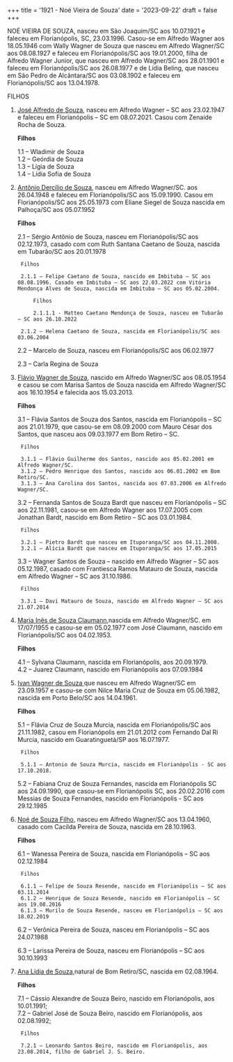 +++
title = '1921 - Noé Vieira de Souza'
date = '2023-09-22'
draft = false
+++

NOÉ VIEIRA DE SOUZA, nasceu em São Joaquim/SC aos 10.07.1921 e faleceu em Florianópolis, SC, 23.03.1996. Casou-se em Alfredo Wagner aos 18.05.1946 com Wally Wagner de Souza que nasceu em Alfredo Wagner/SC aos 08.08.1927 e faleceu em Florianópolis/SC aos 19.01.2000, filha de Alfredo Wagner Junior, que nasceu em Alfredo Wagner/SC aos 28.01.1901 e faleceu em Florianópolis/SC aos 26.08.1977 e de Lídia Beling, que nasceu em São Pedro de Alcântara/SC aos 03.08.1902 e faleceu em Florianópolis/SC aos 13.04.1978.

FILHOS

1. [José Alfredo de Souza](../../posts/jose-alfredo-de-souza),  nasceu em Alfredo Wagner – SC aos 23.02.1947 e faleceu em Florianópolis – SC em 08.07.2021. Casou com Zenaide Rocha de Souza.

	**Filhos**

    1.1 – Wladimir de Souza  
	1.2 – Geórdia de Souza  
	1.3 – Lígia de Souza  
	1.4 – Lídia Sofia de Souza  


2. [Antônio Dercílio de Souza](../../posts/antonio-dercilio-de-souza), nasceu em Alfredo Wagner/SC. aos 26.04.1948 e faleceu em Florianópolis/SC aos 15.09.1990. Casou em Florianópolis/SC aos 25.05.1973 com Eliane Siegel de Souza nascida em Palhoça/SC aos 05.07.1952

	**Filhos**

    2.1 – Sérgio Antônio de Souza, nasceu em Florianópolis/SC aos 02.12.1973, casado com com Ruth Santana Caetano de Souza, nascida em Tubarão/SC aos 20.01.1978

		Filhos

		2.1.1 – Felipe Caetano de Souza, nascido em Imbituba – SC aos 08.08.1996. Casado em Imbituba – SC aos 22.03.2022 com Vitória Mendonça Alves de Souza, nascida em Imbituba – SC aos 05.02.2004.

			Filhos

			2.1.1.1 - Matteo Caetano Mendonça de Souza, nasceu em Tubarão – SC aos 26.10.2022

		2.1.2 – Helena Caetano de Souza, nascida em Florianópolis/SC aos 03.06.2004
 

	2.2 – Marcelo de Souza, nasceu em Florianópolis/SC aos 06.02.1977

	2.3 – Carla Regina de Souza

3. [Flávio Wagner de Souza](../../posts/flavio-wagner-de-souza), nascido em Alfredo Wagner/SC aos 08.05.1954 e casou se com Marisa Santos de Souza nascida em Alfredo Wagner/SC aos 16.10.1954 e falecida aos 15.03.2013.

	**Filhos**

    3.1 – Flávia Santos de Souza dos Santos, nascida em Florianópolis – SC aos 21.01.1979, que casou-se em 08.09.2000 com Mauro César dos Santos, que nasceu aos 09.03.1977 em Bom Retiro – SC.

		Filhos

		3.1.1 – Flávio Guilherme dos Santos, nascido aos 05.02.2001 em Alfredo Wagner/SC.
		3.1.2 – Pedro Henrique dos Santos, nascido aos 06.01.2002 em Bom Retiro/SC.
		3.1.3 – Ana Carolina dos Santos, nascida aos 07.03.2006 em Alfredo Wagner/SC.


    3.2 – Fernanda Santos de Souza Bardt que nasceu em Florianópolis – SC aos 22.11.1981, casou-se em Alfredo Wagner aos 17.07.2005 com Jonathan Bardt, nascido em Bom Retiro – SC aos 03.01.1984.

		Filhos

		3.2.1 – Pietro Bardt que nasceu em Ituporanga/SC aos 04.11.2008.
		3.2.1 – Alícia Bardt que nasceu em Ituporanga/SC aos 17.05.2015

    3.3 – Wagner Santos de Souza – nascido em Alfredo Wagner – SC aos 05.12.1987, casado com Frantiesca Ramos Matauro de Souza, nascida em Alfredo Wagner – SC aos 31.10.1986.

		Filhos

		3.3.1 – Davi Matauro de Souza, nascido em Alfredo Wagner – SC aos 21.07.2014

4. [Maria Inês de Souza Claumann](../../posts/maria-ines-de-souza-claumann),nascida em Alfredo Wagner/SC. em 17/07/1955 e casou-se em 05.02.1977 com José Claumann, nascido em Florianópolis/SC aos 04.02.1953.

	**Filhos**

    4.1 – Sylvana Claumann, nascida em Florianópolis, aos 20.09.1979.  
	4.2 – Juarez Claumann, nascido em Florianópolis aos 07.09.1984  


5. [Ivan Wagner de Souza ](../../posts/ivan-wagner-de-souza)que nasceu em Alfredo Wagner/SC em 23.09.1957 e casou-se com Nilce Maria Cruz de Souza em 05.06.1982, nascida em Porto Belo/SC aos 14.04.1961.

	**Filhos**

    5.1 – Flávia Cruz de Souza Murcia, nascida em Florianópolis/SC aos 21.11.1982, casou em Florianópolis em 21.01.2012 com Fernando Dal Ri Murcia, nascido em Guaratinguetá/SP aos 16.07.1977.

		Filhos

		5.1.1 – Antonio de Souza Murcia, nascido em Florianópolis - SC aos 17.10.2018.
		
    5.2 – Fabiana Cruz de Souza Fernandes, nascida em Florianópolis SC aos 24.09.1990, que casou-se em Florianópolis SC, aos 20.02.2016 com Messias de Souza Fernandes, nascido em Florianópolis - SC aos 29.12.1985


6. [Noé de Souza Filho](../../posts/noe-de-souza-filho), nasceu em Alfredo Wagner/SC aos 13.04.1960, casado com Cacilda Pereira de Souza, nascida em 28.10.1963.

	**Filhos**

    6.1 – Wanessa Pereira de Souza, nascida em Florianópolis – SC aos 02.12.1984

		Filhos

		6.1.1 – Felipe de Souza Resende, nascido em Florianópolis – SC aos 03.11.2014
		6.1.2 – Henrique de Souza Resende, nascido em Florianópolis – SC aos 19.08.2016
		6.1.3 – Murilo de Souza Resende, nasceu em Florianópolis – SC aos 18.02.2019


	6.2 – Verônica Pereira de Souza, nasceu em Florianópolis – SC aos 24.07.1988

	6.3 – Larissa Pereira de Souza, nasceu em Florianópolis – SC aos 30.10.1993

7. [Ana Lídia de Souza](../../posts/ana-lidia-de-souza),natural de Bom Retiro/SC, nascida em 02.08.1964.

	**Filhos**

    7.1 – Cássio Alexandre de Souza Beiro, nascido em Florianópolis, aos 10.01.1991;  
	7.2 – Gabriel José de Souza Beiro, nascido em Florianópolis, aos 02.08.1992;  

		Filhos

		7.2.1 – Leonardo Santos Beiro, nascido em Florianópolis, aos 23.08.2014, filho de Gabriel J. S. Beiro.

